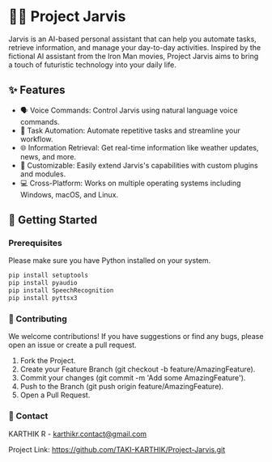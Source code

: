 # 👨‍💻 Project Jarvis

Jarvis is an AI-based personal assistant that can help you automate tasks, retrieve information, and manage your day-to-day activities. Inspired by the fictional AI assistant from the Iron Man movies, Project Jarvis aims to bring a touch of futuristic technology into your daily life.

## ✨ Features

- 🗣️ Voice Commands: Control Jarvis using natural language voice commands.
- 🤖 Task Automation: Automate repetitive tasks and streamline your workflow.
- 🌐 Information Retrieval: Get real-time information like weather updates, news, and more.
- 🔧 Customizable: Easily extend Jarvis's capabilities with custom plugins and modules.
- 💻 Cross-Platform: Works on multiple operating systems including Windows, macOS, and Linux.

## 🚀 Getting Started

### Prerequisites

Please make sure you have Python installed on your system.
```bash
pip install setuptools
pip install pyaudio
pip install SpeechRecognition
pip install pyttsx3
```


### 🤝 Contributing
We welcome contributions! If you have suggestions or find any bugs, please open an issue or create a pull request.

1. Fork the Project.
2. Create your Feature Branch (git checkout -b feature/AmazingFeature).
3. Commit your changes (git commit -m 'Add some AmazingFeature').
4. Push to the Branch (git push origin feature/AmazingFeature).
5. Open a Pull Request.

### 📧 Contact
KARTHIK R - karthikr.contact@gmail.com

Project Link: https://github.com/TAKI-KARTHIK/Project-Jarvis.git


